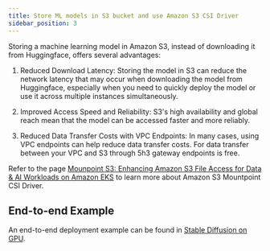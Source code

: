 ```yaml
---
title: Store ML models in S3 bucket and use Amazon S3 CSI Driver
sidebar_position: 3
---
```


Storing a machine learning model in Amazon S3, instead of downloading it from Huggingface, offers several advantages:

1. Reduced Download Latency: Storing the model in S3 can reduce the network latency that may occur when downloading the model from Huggingface, especially when you need to quickly deploy the model or use it across multiple instances simultaneously.

2. Improved Access Speed and Reliability: S3's high availability and global reach mean that the model can be accessed faster and more reliably.
3. Reduced Data Transfer Costs with VPC Endpoints: In many cases, using VPC endpoints can help reduce data transfer costs. For data transfer between your VPC and S3 through 5h3 gateway endpoints is free.

Refer to the page [Mounpoint S3: Enhancing Amazon S3 File Access for Data & AI Workloads on Amazon EKS](../resources/mountpoint-s3) to learn more about Amazon S3 Mountpoint CSI Driver.

## End-to-end Example

An end-to-end deployment example can be found in [Stable Diffusion on GPU](../gen-ai/inference/GPUs/stablediffusion-gpus).
